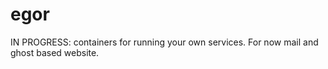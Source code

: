 egor
====
IN PROGRESS: containers for running your own services. For now mail and ghost based website.
